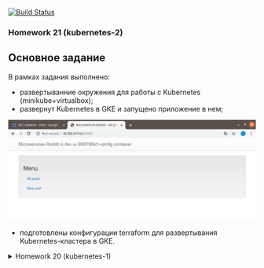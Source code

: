 
[![Build Status](https://travis-ci.com/otus-devops-2019-02/skushnerchuk_microservices.svg?branch=logging-1)](https://travis-ci.com/otus-devops-2019-02/skushnerchuk_microservices)


### Homework 21 (kubernetes-2)
## Основное задание

В рамках задания выполнено:

- развертыванние окружения для работы с Kubernetes (minikube+virtualbox);
- развернут Kubernetes в GKE и запущено приложение в нем;

![](kubernetes/gke-reddit-app.png)

- подготовлены конфигурации terraform для развертывания Kubernetes-кластера в GKE.


<details>
<summary>Homework 20 (kubernetes-1)</summary>
## Основное задание

Выполнена установка и настройка кластера в соответвии с **kubernetes-the-hard-way**
<details>

<details>
<summary>Homework 19 (logging-1)</summary>
## Основное задание

Установлен и настроен стек EFK для сбора и централизованного хранения логов. Выполнено подключение fluentd к компонентам приложения.

## Задание со *

Написан фильтр для парсинга неструктурированных логов

Решена проблема тормозов приложения при открытии поста.

Zipkin показал trace до проблемной функции:

![Alt text](logging/screenshots/zipkin_trace.png "Title")

В данной функции была искусственная пауза в 3 секунды. После ее исключения все работает нормально.

Также пришлось чинить сборку поломанного приложения.
</details>

<details>
<summary>Homework 18 (monitoring-2)</summary>
## Основное задание
Проведены исследования по мониторингу и сборке метрик с тестового приложения и хостовой машины, в том числе docker.

Выполнена подготовка и настройка dashboards в Graphana для отображения необходимых метрик.

Настроены уведомления об остановке каких-либо компонент системы, также добавлена отправка таких уведомлений в slack-чат (https://devops-team-otus.slack.com/messages/CH2FTQXQE/)

## Задание со *
Доработан Makefile для работы с новыми образами

Добавлена сборка метрик с Docker:
- создан файл ```/etc/docker/daemon.json```
- в нем указаны параметры для отправки метрик:
```json
{
  "metrics-addr" : "0.0.0.0:9323",
  "experimental" : true
}
```
В конфигурации Prometheus добавлена цель:
```yaml
- job_name: "docker"
  static_configs:
    - targets:
      - "127.0.0.1:9323"
```
</details>

<details>
<summary>Homework 17 (monitoring-1)</summary>
## Основное задание

Проведены эксмерименты по запуску и исследованию работы Prometheus.
Выполнены работы по контейнеризации мониторинга совместо с приложением и зависимостями.

**Задание со \***

- Для мониторинга mongodb использоваля percona/mongodb_exporter1
- Добавлен мониторинг с помощью Cloudprober
- Создан Makefile который умеет собирать и пушить образы на [DockerHub](https://hub.docker.com/u/drcoyote):

`make` собрать и залить в репозитарий все образы, указанные в переменных Makefile (SOURCES, IMAGES)

`make build_all` - собрать все образы, перечисленные в переменной SOURCES

`make push_all` - залить в репозитарий все образы, перечисленные в переменной IMAGES

`make SRC=ui build` - собрать образ из папки ui

`make IMAGE=ui push` - залить в репозитарий образ $USER_NAME/ui

`make IMAGE=ui SRC=ui build push` - собрать образ из папки ui залить в репозитарий образ $USER_NAME/ui
</details>


<details>
<summary>Homework 16 (gitlab-ci-1)</summary>

#### Сделано:
Проведены эксперименты с GitLab:
- установка и настройка
- работа с репозитариями
- работа с pipeline
- работа с runners

Установка экземпляра GitLab:

В папке gitlab-ci/gitlab_instance выполнить команду:
```
terraform plan
```

**Задания со \***

**Сборка и деплой контейнера приложения**

Для развертывания приложения после сборки контейнера в настройках проекта были добавлены перменные:
```
CI_REGISTRY_PASSWORD
CI_REGISTRY_USER
SSH_PRIVATE_KEY
```
Вирутальная машина для развертывания приложения поднималась вручную.

После коммита и отработки pipeline на целевой машине поднимался контейнер с приложением.

**Автоматизация развертывания и регистрации runners**

Для достижения цели использовался [GitLab bastion](https://about.gitlab.com/2018/06/19/autoscale-continuous-deployment-gitlab-runner-digital-ocean/)

Последовательность создания:

Установить локально роли:
```
ansible-galaxy install geerlingguy.docker
ansible-galaxy install riemers.gitlab-runner
ansible-galaxy install wtanaka.gcloud_sdk
```

Основную задачу по настройке и регистрации runner выполняла роль **riemers.gitlab-runner**, что позволило свести ручную работу к минимуму.

В папке gitlab-ci/gitlab_instance в файле **gitlabrunner_vars.yml** установить переменные:
```
gitlab_runner_coordinator_url
gitlab_runner_registration_token
google-project
```
После чего выполнить в этой же папке команду
```
terraform init
```
Зайти на созданный инстанс и выполнить там команды:
```
gcloud init --console-only
gcloud auth application-default login
```

После этого runner будет зарегистрирован в GitLab  и готов к работе. После коммита автоматически будет создан еще один runner:

![alt text](./gitlab-ci/runners.png)

**Выполнена интеграция GitLab и Slack** с помощью веб-хуков: [канал](https://devops-team-otus.slack.com/messages/CH2FTQXQE)
</details>

<details>
<summary>Homework 15 (docker-4)</summary>

После выполнения команды
```
docker run --network host -d nginx
```
ее повтор приведет к провалу запуска, так как первый контейнер уже занял нужные адрес/порт:
```
nginx: [emerg] bind() to 0.0.0.0:80 failed (98: Address already in use)
```

**docker-compose**

Базовое имя проекта можно задать с помощью ключа -p при старте:
```bash
docker-compose -p my_project up -d
```
По умолчанию в качестве имени проекта используется имя директории, откуда осуществляется запуск.

**Задание со \***

Для того чтобы иметь возможность изменения кода, не меняя образ, мы можем смонтировать папки с исходниками с помощью конструкции:
```Dockerfile
volumes:
  - type: bind
    source: ./post-py
    target: /app
```
Эта возможность, а также ручной запуск **puma** вынесены в файл **docker-compose.override.yml**
</details>
<details>
<summary>Homework 14 (docker-3)</summary>
**Основное задание**

Создана новая структура приложения для формирования микросервисной архитектуры

**Задание со \***

Для изменения значения переменных используем ключ "-e":
```bash
$ docker run -d --network=reddit --network-alias=post_db_alt --network-alias=comment_db_alt mongo:latest
$ docker run -d --network=reddit --network-alias=post_alt -e POST_DATABASE_HOST=post_db_alt skushnerchuk/post:1.0
$ docker run -d --network=reddit --network-alias=comment_alt -e COMMENT_DATABASE_HOST=comment_db_alt skushnerchuk/comment:1.0
$ docker run -d --network=reddit -p 9292:9292 -e POST_SERVICE_HOST=post_alt -e COMMENT_SERVICE_HOST=comment_alt skushnerchuk/ui:1.0
```

Подключено внешнее хранилище к контейнеру с mongo:
```
docker run -d --network=reddit --network-alias=post_db --network-alias=comment_db -v reddit_db:/data/db mongo:latest
```
Все образы пересобраны на основе alpine:
```bash
REPOSITORY                TAG                 SIZE
drcoyote/post             1.0                 67.1MB
drcoyote/comment          1.0                 63.4MB
drcoyote/ui               1.0                 66.2MB
```
</details>

<details>
<summary>Homework 13 (docker-2)</summary>
**Основное задание**

Выполнено создание нового проекта в GCP

Повторил практику из лекции:
$ docker run -d --network=reddit --network-alias=post_db_alt --network-alias=comment_db_alt mongo:latest
$ docker run -d --network=reddit --network-alias=post_alt -e POST_DATABASE_HOST=post_db_alt skushnerchuk/post:1.0
$ docker run -d --network=reddit --network-alias=comment_alt -e COMMENT_DATABASE_HOST=comment_db_alt skushnerchuk/
comment:1.0
$ docker run -d --network=reddit -p 9292:9292 -e POST_SERVICE_HOST=post_alt -e COMMENT_SERVICE_HOST=comment_alt
skushnerchuk/ui:1.0
```

Подключено внешнее хранилище к контейнеру с mongo:
```
docker run -d --network=reddit --network-alias=post_db --network-alias=comment_db -v reddit_db:/data/db mongo:latest
```

Все образы пересобраны на основе alpine:
```
REPOSITORY                TAG                 SIZE
drcoyote/post             1.0                 67.1MB
drcoyote/comment          1.0                 63.4MB
drcoyote/ui               1.0                 66.2MB
```

<details>
<summary>Homework 13 (docker-2)</summary>
### Homework 13 (docker-2)
**Основное задание**

Выполнено создание нового проекта в GCP

Повторил практику из лекции:
- PID namespace (изоляция процессов)
- net namespace (изоляция сети)
- user namespaces (изоляция пользователей)

Результаты сравнения
```docker
docker run --rm -ti tehbilly/htop
docker run --rm --pid host -ti tehbilly/htop
```
В первом случае htop отображает только только PID 1 контейнера, во втором - множество процессов хостовой системы.

Создан Dockerfile с приложением, на его основе построен образ и залит на Docker Hub

**Задания со \***

Написан шаблон пакера, создающий оброаз с уже установленным docker

С использованием этого шаблона создана конфигурация terraform, которая используется для поднятия приложения с указанным количеством экземпляров ВМ.

Написаны ansible playbooks для установки докера в образ и для запуска контейнера после поднятия инфраструктуры.
</details>

<details>
<summary>Homework 12 (docker-1)</summary>

**Основное задание**

- Установлены docker, docker-compose, docker-machine;
- Рассмотрели жизненные циклы контейнера на примере стандартных образов (hello-world, ubuntu, nginx);

**Задания со \***
- Рассмотрены различия между образом и конейнером.
</details>
